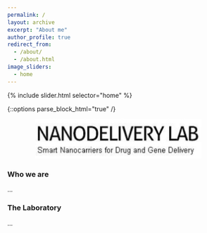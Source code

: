 ```yaml
---
permalink: /
layout: archive
excerpt: "About me"
author_profile: true
redirect_from:
  - /about/
  - /about.html
image_sliders:
  - home
---
```


{% include slider.html selector="home" %}

{::options parse_block_html="true" /}

<div style="text-align: center">
<img src='./images/logo_lab_cut.jpg' style='width: 75%'>
</div>

<body align="justify">


### Who we are

...

### The Laboratory

...
